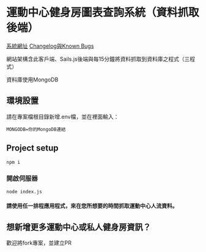 # 運動中心健身房圖表查詢系統（資料抓取後端）

[系統網址](https://tonyyu.taipei/gym-stats)
[Changelog與Known Bugs](https://hackmd.io/@x9VPntxwQemm0h5ceTvAJw/rJrxViL0F)

網站架構含此客戶端、Sails.js後端與每15分鐘將資料抓取到資料庫之程式（三程式）

資料庫使用MongoDB

## 環境設置

請在專案檔根目錄新增.env檔，並在裡面輸入：
```
MONGODB=你的MongoDB連結
```


## Project setup
```
npm i
```

### 開啟伺服器
```
node index.js
```

#### 請使用任一排程應用程式，來在您所想要的時間抓取運動中心人流資料。

## 想新增更多運動中心或私人健身房資訊？

歡迎將fork專案，並建立PR